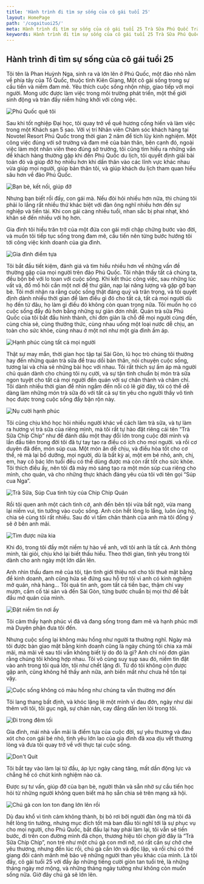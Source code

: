 ```yaml
---
title: 'Hành trình đi tìm sự sống của cô gái tuổi 25'
layout: HomePage
path: '/cogaituoi25/'
meta: Hành trình đi tìm sự sống của cô gái tuổi 25 Trà Sữa Phú Quốc Trà Sữa Chip Chip
keywords: Hành trình đi tìm sự sống của cô gái tuổi 25 Trà Sữa Phú Quốc Trà Sữa Chip Chip
---
```


## Hành trình đi tìm sự sống của cô gái tuổi 25

Tôi tên là Phan Huỳnh Nga, sinh ra và lớn lên ở Phú Quốc, một đảo nhỏ nằm về phía tây của Tổ Quốc, thuộc tỉnh Kiên Giang, Một cô gái sống trong sự cầu tiến và niềm đam mê. Yêu thích cuộc sống nhộn nhịp, giao tiếp với mọi người. Mong ước được làm việc trong môi trường phát triển, một thế giới sinh động và tràn đầy niềm hứng khởi với công việc.

![Phú Quốc quê tôi](https://c1.staticflickr.com/5/4506/37777405566_4d7b13160d_b.jpg "Phú Quốc quê tôi")

Sau khi tốt nghiệp Đại học, tôi quay trở về quê hương cống hiến và làm việc trong một Khách sạn 5 sao. Với vị trí Nhân viên Chăm sóc khách hàng tại Novotel Resort Phú Quốc trong thời gian 2 năm để tích lũy kinh nghiệm. Một công việc đúng với sở trường và đam mê của bản thân, bên cạnh đó, ngoài việc làm một nhân viên theo đúng sở trường, tôi cũng tìm hiểu ra những vấn đề khách hàng thường gặp khi đến Phú Quốc du lịch, tôi quyết định giải bài toán đó và giúp đỡ họ nhiều hơn khi dấn thân vào các lĩnh vực khác nhau vừa giúp mọi người, giúp bản thân tôi, và giúp khách du lịch tham quan hiểu sâu hơn về đảo Phú Quốc.

![Bạn bè, kết nối, giúp đỡ](https://c1.staticflickr.com/5/4492/37826301271_101abc0665_o.jpg "Bạn bè, kết nối, giúp đỡ")

Nhưng bạn biết rồi đấy, con gái mà. Nếu đòi hỏi nhiều hơn nữa, thì chúng tôi phải lo lắng rất nhiều thứ khác biệt với đàn ông nghĩ nhiều hơn đến sự nghiệp và tiền tài. Khi con gái càng nhiều tuổi, nhan sắc bị phai nhạt, khó khăn sẽ đến nhiều với họ hơn.

Gia đình tôi hiểu trăn trở của một đứa con gái mới chập chững bước vào đời, và muốn tôi tiếp tục sống trong đam mê, cầu tiến nên từng bước hướng tôi tới công việc kinh doanh của gia đình.

![Gia đình điểm tựa](https://c1.staticflickr.com/5/4473/37568510790_ee3428e021_n.jpg "Gia đình điểm tựa")

Tôi bắt đầu tiết kiệm, đánh giá và tìm hiểu nhiều hơn về những vấn đề thường gặp của mọi người trên đảo Phú Quốc. Tôi nhận thấy tất cả chúng ta, đều bộn bề với lo toan với cuộc sống. Khi kết thúc công việc, sau những lúc vất vả, đổ mồ hôi cần một nơi để thư giãn, nạp lại năng lượng và gặp gỡ bạn bè. Tôi mới nhận ra rằng cuộc sống thật đáng quý và trân trọng, và tôi quyết định dành nhiều thời gian để làm điều gì đó cho tất cả, tất cả mọi người dù họ đến từ đâu, họ làm gì điều đó không còn quan trọng nữa. Tôi muốn họ có cuộc sống đầy đủ hơn bằng những sự giản đơn nhất. Quán trà sữa Phú Quốc của tôi bắt đầu hình thành, chỉ đơn giản là chỗ để mọi người cùng đến, cùng chia sẻ, cùng thưởng thức, cùng nhau uống một loại nước dễ chịu, an toàn cho sức khỏe, cùng nhau ở một nơi như một gia đình ấm áp.

![Hạnh phúc cùng tất cả mọi người](https://c1.staticflickr.com/5/4454/37777944986_09c614dd25_n.jpg "Hạnh phúc cùng tất cả mọi người")

Thật sự may mắn, thời gian học tập tại Sài Gòn, lũ học trò chúng tôi thường hay đến những quán trà sữa để trau dồi bản thân, nói chuyện cuộc sống, tương lai và chia sẻ những bài học với nhau. Tôi rất thích sự ấm áp mà người chủ quán dành cho chúng tôi nụ cười, và sự tận tình chuẩn bị món trà sữa ngon tuyệt cho tất cả mọi người đến quán với sự chân thành và chăm chỉ. Tôi dành nhiều thời gian để nhìn ngắm đến nỗi có lẽ giờ đây, tôi có thể dễ dàng làm những món trà sữa đó với tất cả sự tin yêu cho người thầy vô tình học được trong cuộc sống đầy bận rộn này.

![Nụ cười hạnh phúc](https://c1.staticflickr.com/5/4514/37568553440_a46da6e53a_n.jpg "Nụ cười hạnh phúc")

Tôi cũng chịu khó học hỏi nhiều người khác về cách làm trà sữa, và tự làm ra hương vị trà sữa của riêng mình, mà tôi rất tự hào đặt riêng cái tên “Trà Sữa Chíp Chíp” như để đánh dấu một thay đổi lớn trong cuộc đời mình và lần đầu tiên trong đời tôi đã tự tay tạo ra điều có ích cho mọi người. và rồi cơ duyên đã đến, món súp cua. Một món ăn dễ chịu, và điều hòa tốt cho cơ thể, rẻ mà lại bổ dưỡng, mọi người, dù là bất kỳ ai, một em bé nhỏ, anh, chị, em, hay cô bác lớn tuổi đều có thể dùng được mà còn rất tốt cho sức khỏe. Tôi thích điều ấy, nên tôi đã mày mò sáng tạo ra một món súp cua riêng cho mình, cho quán, và cho những thực khách đáng yêu của tôi với tên gọi “Súp cua Nga”.

![Trà Sữa, Súp Cua tinh túy của Chip Chip Quán ](https://c1.staticflickr.com/5/4462/37794710062_c88dd4baa5.jpg "Trà Sữa, Súp Cua tinh túy của Chip Chip Quán")

Rồi tôi quen anh một cách tình cờ, anh đến bên tôi vừa bất ngờ, vừa mang lại niềm vui, tin tưởng vào cuộc sống. Anh còn hết lòng lo lắng, luôn ủng hộ, chia sẻ cùng tôi rất nhiều. Sau đó vì tấm chân thành của anh mà tôi đồng ý sẽ ở bên anh mãi.

![Tìm được nửa kia](https://c1.staticflickr.com/5/4497/37794759572_367eacb0ba_n.jpg "Tìm được nửa kia")

Khi đó, trong tôi đầy một niềm tự hào về anh, với tôi anh là tất cả. Anh thông minh, tài giỏi, chịu khó lại biết thấu hiểu. Theo thời gian, tình yêu trong tôi dành cho anh ngày một lớn dần lên.

Anh nhìn thấu đam mê của tôi, tận tình giới thiệu nơi cho tôi thuê mặt bằng để kinh doanh, anh cũng hứa sẽ đứng sau hỗ trợ tôi vì anh có kinh nghiệm mở quán, nhà hàng… Tôi quá tin anh, gom tất cả tiền bạc, thậm chí vay mượn, cầm cố tài sản và đến Sài Gòn, từng bước chuẩn bị mọi thứ để bắt đầu mở quán của mình. 

![Đặt niềm tin nơi ấy](https://c1.staticflickr.com/5/4483/37794844872_a0184e9b01_n.jpg "Đặt niềm tin nơi ấy")

Tôi cảm thấy hạnh phúc vì đã và đang sống trong đam mê và hạnh phúc mới mà Duyên phận đưa tôi đến.

Nhưng cuộc sống lại không màu hồng như người ta thường nghĩ. Ngày mà tôi được bàn giao mặt bằng kinh doanh cũng là ngày chúng tôi chia xa mãi mãi, mà mãi về sau tôi vẫn không biết lý do đó là gì? Anh chỉ nói đơn giản rằng chúng tôi không hợp nhau. Tôi vô cùng suy sụp sau đó, niềm tin đặt vào anh trong tôi quá lớn, tôi như chết lặng đi. Từ đó tôi không còn được gặp anh, cũng không hề thấy anh nữa, anh biến mất như chưa hề tồn tại vậy.

![Cuộc sống không có màu hồng như chúng ta vẫn thường mơ đến](https://c1.staticflickr.com/5/4482/37778135136_f0d708f947_n.jpg "Cuộc sống không có màu hồng như chúng ta vẫn thường mơ đến")

Tôi lang thang bất định, và khóc lặng lẽ một mình vì đau đớn, ngày như dài thêm với tôi, tôi gục ngã, sự chán nản, cay đắng dần len lỏi trong tôi.

![Đi trong đêm tối](https://c1.staticflickr.com/5/4507/23974357388_f4ed28b0a5_n.jpg "Đi trong đêm tối")

Gia đình, mái nhà vẫn mãi là điểm tựa của cuộc đời, sự yêu thương và đau xót cho con gái bé nhỏ, tình yêu lớn lao của gia đình đã xoa dịu vết thương lòng và đưa tôi quay trở về với thực tại cuộc sống.

![Don't Quit](https://c1.staticflickr.com/5/4456/37827068141_c953735e40_n.jpg "Don't Quit")

Tôi bắt tay vào làm lại từ đầu, áp lực ngày càng tăng, mất dần động lực và chẳng hề có chút kinh nghiệm nào cả.

Được sự tư vấn, giúp đỡ của bạn bè, người thân và sẵn nhờ sự cầu tiến học hỏi từ những người không quen biết mà họ sẵn chia sẻ trên mạng xã hội.

![Chú gà con lon ton đang lớn lên rồi](https://c1.staticflickr.com/5/4459/37827148221_4e3f17f113_n.jpg "Chú gà con lon ton đang lớn lên rồi")

Dù đau khổ vì tình cảm không thành, bị bỏ rơi bởi người đàn ông mà tôi đã hết lòng tin tưởng, nhưng mục đích tốt mà ban đầu tôi nghĩ tới là sự phục vụ cho mọi người, cho Phú Quốc, bắt đầu lại hay phải làm lại, tôi vẫn sẽ tiến bước, đi trên con đường mình đã chọn, thương hiệu tôi chọn giờ đây là “Trà Sữa Chíp Chíp”, non trẻ như một chú gà con mới nở, nó rất cần sự chở che yêu thương, nhưng đến lúc rồi, chú gà cần lớn và độc lập, và rồi chú có thể giang đôi cánh mãnh mẽ bảo vệ những người than yêu khác của mình. Là tôi đấy, cô gái tuổi 25 với đầy ắp những tiếng cười giòn tan tuổi trẻ, là những tháng ngày mơ mộng, và những tháng ngày tưởng như không còn muốn sống nữa. Giờ đây chú gà sẽ lớn lên.
